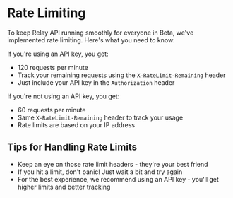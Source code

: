 # Rate Limiting

To keep Relay API running smoothly for everyone in Beta, we've implemented rate limiting. Here's what you need to know:

If you're using an API key, you get:

- 120 requests per minute
- Track your remaining requests using the `X-RateLimit-Remaining` header
- Just include your API key in the `Authorization` header

If you're not using an API key, you get:

- 60 requests per minute
- Same `X-RateLimit-Remaining` header to track your usage
- Rate limits are based on your IP address

## Tips for Handling Rate Limits

- Keep an eye on those rate limit headers - they're your best friend
- If you hit a limit, don't panic! Just wait a bit and try again
- For the best experience, we recommend using an API key - you'll get higher limits and better tracking
